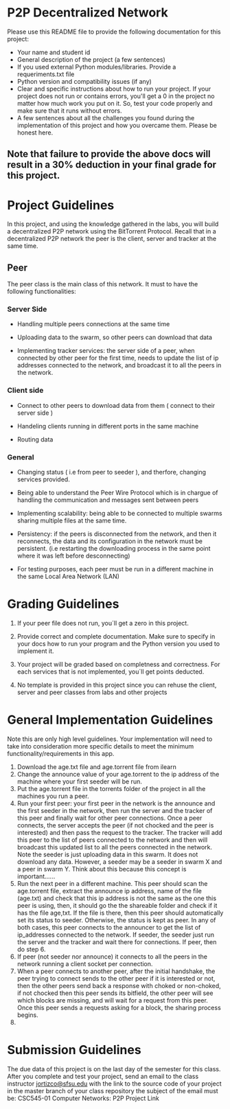 # P2P Decentralized Network 

Please use this README file to provide the following documentation for this project:

* Your name and student id
* General description of the project (a few sentences)
* If you used external Python modules/libraries. Provide a requeriments.txt file  
* Python version and compatibility issues (if any)
* Clear and specific instructions about how to run your project. If your project does not run or contains errors, you'll get a 0 in the project no matter how much work you put on it. So, test your code properly and make sure that it runs without errors.
* A few sentences about all the challenges you found during the implementation of this project and how you overcame them. Please be honest here. 

## Note that failure to provide the above docs will result in a 30% deduction in your final grade for this project. 

# Project Guidelines 

In this project, and using the knowledge gathered in the labs, you will build a decentralized P2P network using the BitTorrent Protocol. Recall that in a decentralized P2P network the peer is the client, server and tracker at the same time.

## Peer 

The peer class is the main class of this network. It must to have the following functionalities:

### Server Side 

  * Handling multiple peers connections at the same time

  * Uploading data to the swarm, so other peers can download that data 

  * Implementing tracker services: the server side of a peer, when connected by other peer for the first time, needs to update the list of ip addresses connected to the network, and broadcast it to all the peers in the network. 
  
### Client side 

  * Connect to other peers to download data from them ( connect to their server side )
  
  * Handeling clients running in different ports in the same machine 
  
  * Routing data 
  
### General 

  * Changing status ( i.e from peer to seeder ), and therfore, changing services provided. 
  
  * Being able to understand the Peer Wire Protocol which is in chargue of handling the communication and messages sent between peers 
  
  * Implementing scalability: being able to be connected to multiple swarms sharing multiple files at the same time. 
  
  * Persistency: if the peers is disconnected from the network, and then it reconnects, the data and its configuration in the network must be persistent. (i.e restarting the downloading process in the same point where it was left before desconnecting)
  
  * For testing purposes, each peer must be run in a different machine in the same Local Area Network (LAN)
  
# Grading Guidelines 

1. If your peer file does not run, you´ll get a zero in this project. 

2. Provide correct and complete documentation. Make sure to specify in your docs how to run your program and the Python version you used to implement it. 

3. Your project will be graded based on completness and correctness. For each services that is not implemented, you´ll get points deducted. 

4. No template is provided in this project since you can rehuse the client, server and peer classes from labs and other projects

# General Implementation Guidelines 

Note this are only high level guidelines. Your implementation will need to take into consideration more specific details to meet the minimum functionality/requirements in this app. 

1. Download the age.txt file and age.torrent file from ilearn 
2. Change the announce value of your age.torrent to the ip address of the machine where your first seeder will be run. 
3. Put the age.torrent file in the torrents folder of the project in all the machines you run a peer. 
4. Run your first peer: your first peer in the network is the announce and the first seeder in the network, then run the server and the tracker of this peer and finally wait for other peer connections. Once a peer connects, the server accepts the peer (if not chocked and the peer is interested) and then pass the request to the tracker. The tracker will add this peer to the list of peers connected to the network and then will broadcast this updated list to all the peers connected in the network. Note the seeder is just uploading data in this swarm. It does not download any data. However, a seeder may be a seeder in swarm X and a peer in swarm Y. Think about this because this concept is important......
5. Run the next peer in a different machine. This peer should scan the age.torrent file, extract the announce ip address, name of the file (age.txt) and check that this ip address is not the same as the one this peer is using, then, it should go the the shareable folder and check if it has the file age,txt. If the file is there, then this peer should automatically set its status to seeder. Otherwise, the status is kept as peer. In any of both cases, this peer connects to the announcer to get the list of ip_addresses connected to the network. If seeder, the seeder just run the server and the tracker and wait there for connections. If peer, then do step 6. 
6. If peer (not seeder nor announce) it connects to all the peers in the network running a client socket per connection. 
7. When a peer connects to another peer, after the initial handshake, the peer trying to connect sends to the other peer if it is interested or not, then the other peers send back a response with choked or non-choked, if not chocked then this peer sends its bitfield, the other peer will see which blocks are missing, and will wait for a request from this peer. Once this peer sends a requests asking for a block, the sharing process begins. 
8.  

# Submission Guidelines 

The due data of this project is on the last day of the semester for this class. After you complete and test your project, send an email to the class instructor jortizco@sfsu.edu with the link to the source code of your project in the master branch of your class repository 
the subject of the email must be: CSC545-01 Computer Networks: P2P Project Link
  
  
 


    


